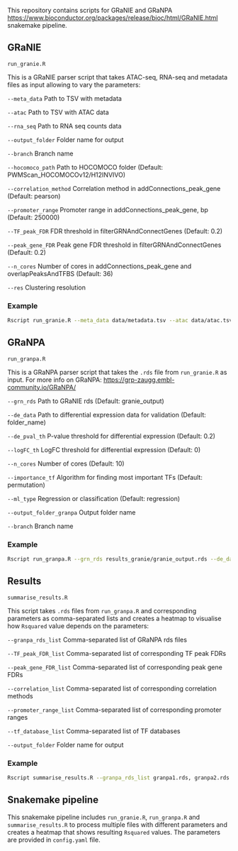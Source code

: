 This repository contains scripts for GRaNIE and GRaNPA https://www.bioconductor.org/packages/release/bioc/html/GRaNIE.html snakemake pipeline.

## GRaNIE

```
run_granie.R
```

This is a GRaNIE parser script that takes ATAC-seq, RNA-seq and metadata files as input allowing to vary the parameters:

`--meta_data`          Path to TSV with metadata

`--atac`               Path to TSV with ATAC data

`--rna_seq`            Path to RNA seq counts data

`--output_folder`      Folder name for output

`--branch`             Branch name

`--hocomoco_path`      Path to HOCOMOCO folder (Default: PWMScan_HOCOMOCOv12/H12INVIVO)

`--correlation_method` Correlation method in addConnections_peak_gene (Default: pearson)

`--promoter_range`     Promoter range in addConnections_peak_gene, bp (Default: 250000)

`--TF_peak_FDR`        FDR threshold in filterGRNAndConnectGenes (Default: 0.2)

`--peak_gene_FDR`      Peak gene FDR threshold in filterGRNAndConnectGenes (Default: 0.2)

`--n_cores`            Number of cores in addConnections_peak_gene and overlapPeaksAndTFBS (Default: 36)

`--res`                Clustering resolution

### Example

```bash
Rscript run_granie.R --meta_data data/metadata.tsv --atac data/atac.tsv --rna_seq data/rna_seq_counts.tsv --output_folder results_granie --branch B_cell --res 0.5
```

## GRaNPA

```
run_granpa.R
```

This is a GRaNPA parser script that takes the `.rds` file from `run_granie.R` as input. For more info on GRaNPA: https://grp-zaugg.embl-community.io/GRaNPA/

`--grn_rds`              Path to GRaNIE rds (Default: granie_output)

`--de_data`              Path to differential expression data for validation (Default: folder_name)

`--de_pval_th`           P-value threshold for differential expression (Default: 0.2)

`--logFC_th`             LogFC threshold for differential expression (Default: 0)

`--n_cores`              Number of cores (Default: 10)

`--importance_tf`        Algorithm for finding most important TFs (Default: permutation)

`--ml_type`              Regression or classification (Default: regression)

`--output_folder_granpa` Output folder name

`--branch`               Branch name

### Example

```bash
Rscript run_granpa.R --grn_rds results_granie/granie_output.rds --de_data data/differential_expression.tsv --output_folder_granpa results --branch B_cell
```

## Results

```
summarise_results.R
```

This script takes `.rds` files from `run_granpa.R` and corresponding parameters as comma-separated lists and creates a heatmap to visualise how `Rsquared` value depends on the parameters: 

`--granpa_rds_list` Comma-separated list of GRaNPA rds files

`--TF_peak_FDR_list` Comma-separated list of corresponding TF peak FDRs

`--peak_gene_FDR_list` Comma-separated list of corresponding peak gene FDRs

`--correlation_list` Comma-separated list of corresponding correlation methods

`--promoter_range_list` Comma-separated list of corresponding promoter ranges

`--tf_database_list` Comma-separated list of TF databases

`--output_folder` Folder name for output

### Example

```bash
Rscript summarise_results.R --granpa_rds_list granpa1.rds, granpa2.rds --TF_peak_FDR_list 0.05, 0.1 --peak_gene_FDR_list 0.2, 0.3 --correlation_list pearson, spearman --promoter_range_list 50000, 100000 --tf_database_list database1, database2 --output_folder results
```

## Snakemake pipeline

This snakemake pipeline includes `run_granie.R`, `run_granpa.R` and `summarise_results.R` to process multiple files with different parameters and creates a heatmap that shows resulting `Rsquared` values. The parameters are provided in `config.yaml` file. 
 




